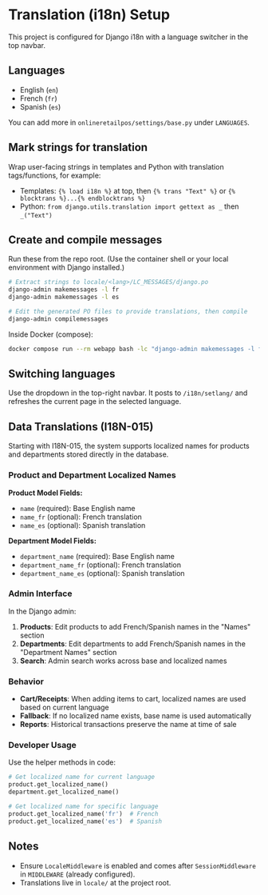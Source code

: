 # Translation (i18n) Setup

This project is configured for Django i18n with a language switcher in the top navbar.

## Languages
- English (`en`)
- French (`fr`)
- Spanish (`es`)

You can add more in `onlineretailpos/settings/base.py` under `LANGUAGES`.

## Mark strings for translation
Wrap user-facing strings in templates and Python with translation tags/functions, for example:

- Templates: `{% load i18n %}` at top, then `{% trans "Text" %}` or `{% blocktrans %}...{% endblocktrans %}`
- Python: `from django.utils.translation import gettext as _` then `_("Text")`

## Create and compile messages
Run these from the repo root. (Use the container shell or your local environment with Django installed.)

```bash
# Extract strings to locale/<lang>/LC_MESSAGES/django.po
django-admin makemessages -l fr
django-admin makemessages -l es

# Edit the generated PO files to provide translations, then compile
django-admin compilemessages
```

Inside Docker (compose):
```bash
docker compose run --rm webapp bash -lc "django-admin makemessages -l fr && django-admin makemessages -l es && django-admin compilemessages"
```

## Switching languages
Use the dropdown in the top-right navbar. It posts to `/i18n/setlang/` and refreshes the current page in the selected language.

## Data Translations (I18N-015)

Starting with I18N-015, the system supports localized names for products and departments stored directly in the database.

### Product and Department Localized Names

**Product Model Fields:**
- `name` (required): Base English name
- `name_fr` (optional): French translation
- `name_es` (optional): Spanish translation

**Department Model Fields:**
- `department_name` (required): Base English name  
- `department_name_fr` (optional): French translation
- `department_name_es` (optional): Spanish translation

### Admin Interface

In the Django admin:
1. **Products**: Edit products to add French/Spanish names in the "Names" section
2. **Departments**: Edit departments to add French/Spanish names in the "Department Names" section
3. **Search**: Admin search works across base and localized names

### Behavior

- **Cart/Receipts**: When adding items to cart, localized names are used based on current language
- **Fallback**: If no localized name exists, base name is used automatically
- **Reports**: Historical transactions preserve the name at time of sale

### Developer Usage

Use the helper methods in code:

```python
# Get localized name for current language
product.get_localized_name()
department.get_localized_name()

# Get localized name for specific language
product.get_localized_name('fr')  # French
product.get_localized_name('es')  # Spanish
```

## Notes
- Ensure `LocaleMiddleware` is enabled and comes after `SessionMiddleware` in `MIDDLEWARE` (already configured).
- Translations live in `locale/` at the project root.
